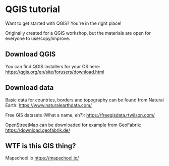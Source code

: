 # QGIS tutorial
Want to get started with QGIS? You're in the right place! 

Originally created for a QGIS workshop, but the materials are open for everyone to use/copy/improve.

## Download QGIS
You can find QGIS installers for your OS here:
https://qgis.org/en/site/forusers/download.html

## Download data
Basic data for countries, borders and topography can be found from Natural Earth:
https://www.naturalearthdata.com/

Free GIS datasets (What a name, eh?):
https://freegisdata.rtwilson.com/

OpenStreetMap can be downloaded for example from GeoFabrik:
https://download.geofabrik.de/

## WTF is this GIS thing?
Mapschool.io
https://mapschool.io/
